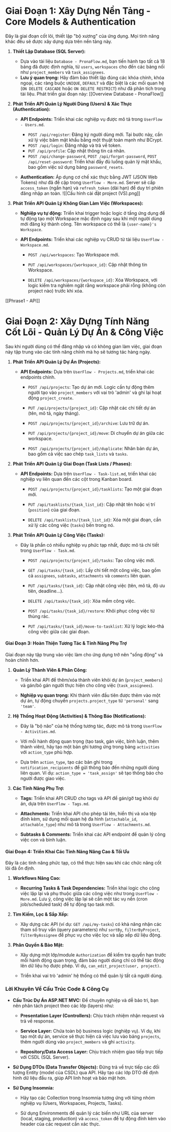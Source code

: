 # **Giai Đoạn 1: Xây Dựng Nền Tảng - Core Models & Authentication**

Đây là giai đoạn cốt lõi, thiết lập "bộ xương" của ứng dụng. Mọi tính năng khác đều sẽ được xây dựng dựa trên nền tảng này.
1. **Thiết Lập Database (SQL Server):** 
    - Dựa vào tài liệu `Database - PronaFlow.md`, bạn tiến hành tạo tất cả 18 bảng đã được định nghĩa, từ `users`, `workspaces` cho đến các bảng nối như `project_members` và `task_assignees`.
    - **Lưu ý quan trọng:** Hãy đảm bảo thiết lập đúng các khóa chính, khóa ngoại, các ràng buộc `UNIQUE`, `DEFAULT` và đặc biệt là các mối quan hệ (`ON DELETE CASCADE` hoặc `ON DELETE RESTRICT`) như đã phân tích trong tài liệu.
	Phát triển giai đoạn này: [[Overview Database - PronaFlow]]
2. **Phát Triển API Quản Lý Người Dùng (Users) & Xác Thực (Authentication):**
    
    - **API Endpoints:** Triển khai các nghiệp vụ được mô tả trong `UserFlow - Users.md`.
        - `POST /api/register`: Đăng ký người dùng mới. Tại bước này, cần xử lý việc băm mật khẩu bằng một thuật toán mạnh như BCrypt.
        - `POST /api/login`: Đăng nhập và trả về token.
        - `PUT /api/profile`: Cập nhật thông tin cá nhân.
        - `POST /api/change-password`, `POST /api/forgot-password`, `POST /api/reset-password`: Triển khai đầy đủ luồng quản lý mật khẩu, bao gồm việc sử dụng bảng `password_resets`.
            
    - **Authentication:** Áp dụng cơ chế xác thực bằng JWT (JSON Web Tokens) như đã đề cập trong `UserFlow - More.md`. Server sẽ cấp `access_token` (ngắn hạn) và `refresh_token` (dài hạn) để duy trì phiên đăng nhập an toàn.
![[Cấu hình cài đặt project (VS).png]]
1. **Phát Triển API Quản Lý Không Gian Làm Việc (Workspaces):**
    
    - **Nghiệp vụ tự động:** Triển khai trigger hoặc logic ở tầng ứng dụng để tự động tạo một Workspace mặc định ngay sau khi một người dùng mới đăng ký thành công. Tên workspace có thể là `{user-name}'s Workspace`.
        
    - **API Endpoints:** Triển khai các nghiệp vụ CRUD từ tài liệu `UserFlow - Workspace.md`.
        
        - `POST /api/workspaces`: Tạo Workspace mới.
            
        - `PUT /api/workspaces/{workspace_id}`: Cập nhật thông tin Workspace.
            
        - `DELETE /api/workspaces/{workspace_id}`: Xóa Workspace, với logic kiểm tra nghiêm ngặt rằng workspace phải rỗng (không còn project nào) trước khi xóa.
            
[[Phrase1 - API]]
# **Giai Đoạn 2: Xây Dựng Tính Năng Cốt Lõi - Quản Lý Dự Án & Công Việc**

Sau khi người dùng có thể đăng nhập và có không gian làm việc, giai đoạn này tập trung vào các tính năng chính mà họ sẽ tương tác hàng ngày.

1. **Phát Triển API Quản Lý Dự Án (Projects):**
    
    - **API Endpoints:** Dựa trên `UserFlow - Projects.md`, triển khai các endpoints chính.
        
        - `POST /api/projects`: Tạo dự án mới. Logic cần tự động thêm người tạo vào `project_members` với vai trò 'admin' và ghi lại hoạt động `project_create`.
            
        - `PUT /api/projects/{project_id}`: Cập nhật các chi tiết dự án (tên, mô tả, ngày tháng).
            
        - `POST /api/projects/{project_id}/archive`: Lưu trữ dự án.
            
        - `PUT /api/projects/{project_id}/move`: Di chuyển dự án giữa các workspace.
            
        - `POST /api/projects/{project_id}/duplicate`: Nhân bản dự án, bao gồm cả việc sao chép `task_lists` và `tasks`.
            
2. **Phát Triển API Quản Lý Giai Đoạn (Task Lists / Phases):**
    
    - **API Endpoints:** Dựa trên `UserFlow - Task-list.md`, triển khai các nghiệp vụ liên quan đến các cột trong Kanban board.
        
        - `POST /api/projects/{project_id}/tasklists`: Tạo một giai đoạn mới.
            
        - `PUT /api/tasklists/{task_list_id}`: Cập nhật tên hoặc vị trí (`position`) của giai đoạn.
            
        - `DELETE /api/tasklists/{task_list_id}`: Xóa một giai đoạn, cần xử lý các công việc (`tasks`) bên trong nó.
            
3. **Phát Triển API Quản Lý Công Việc (Tasks):**
    
    - Đây là phần có nhiều nghiệp vụ phức tạp nhất, được mô tả chi tiết trong `UserFlow - Task.md`.
        
        - `POST /api/projects/{project_id}/tasks`: Tạo công việc mới.
            
        - `GET /api/tasks/{task_id}`: Lấy chi tiết một công việc, bao gồm cả `assignees`, `subtasks`, `attachments` và `comments` liên quan.
            
        - `PUT /api/tasks/{task_id}`: Cập nhật công việc (tên, mô tả, độ ưu tiên, deadline...).
            
        - `DELETE /api/tasks/{task_id}`: Xóa mềm công việc.
            
        - `POST /api/tasks/{task_id}/restore`: Khôi phục công việc từ thùng rác.
            
        - `PUT /api/tasks/{task_id}/move-to-tasklist`: Xử lý logic kéo-thả công việc giữa các giai đoạn.
            

#### **Giai Đoạn 3: Hoàn Thiện Tương Tác & Tính Năng Phụ Trợ**

Giai đoạn này tập trung vào việc làm cho ứng dụng trở nên "sống động" và hoàn chỉnh hơn.

1. **Quản Lý Thành Viên & Phân Công:**
    
    - Triển khai API để thêm/xóa thành viên khỏi dự án (`project_members`) và gán/bỏ gán người thực hiện cho công việc (`task_assignees`).
        
    - **Nghiệp vụ quan trọng:** Khi thành viên đầu tiên được thêm vào một dự án, tự động chuyển `projects.project_type` từ `'personal'` sang `'team'`.
        
2. **Hệ Thống Hoạt Động (Activities) & Thông Báo (Notifications):**
    
    - Đây là "bộ não" của hệ thống tương tác, được mô tả trong `UserFlow - Activities.md`.
        
    - Với mỗi hành động quan trọng (tạo task, gán việc, bình luận, thêm thành viên), hãy tạo một bản ghi tương ứng trong bảng `activities` với `action_type` phù hợp.
        
    - Dựa trên `action_type`, tạo các bản ghi trong `notification_recipients` để gửi thông báo đến những người dùng liên quan. Ví dụ: `action_type = 'task_assign'` sẽ tạo thông báo cho người được giao việc.
        
3. **Các Tính Năng Phụ Trợ:**
    
    - **Tags:** Triển khai API CRUD cho tags và API để gán/gỡ tag khỏi dự án, dựa trên `UserFlow - Tags.md`.
        
    - **Attachments:** Triển khai API cho phép tải lên, hiển thị và xóa tệp đính kèm, sử dụng mối quan hệ đa hình (`attachable_id`, `attachable_type`) như mô tả trong `UserFlow - Attachments.md`.
        
    - **Subtasks & Comments:** Triển khai các API endpoint để quản lý công việc con và bình luận.
        

#### **Giai Đoạn 4: Triển Khai Các Tính Năng Nâng Cao & Tối Ưu**

Đây là các tính năng phức tạp, có thể thực hiện sau khi các chức năng cốt lõi đã ổn định.

1. **Workflows Nâng Cao:**
    
    - **Recurring Tasks & Task Dependencies:** Triển khai logic cho công việc lặp lại và phụ thuộc giữa các công việc như trong `UserFlow - More.md`. Lưu ý, công việc lặp lại sẽ cần một tác vụ nền (cron job/scheduled task) để tự động tạo task mới.
        
2. **Tìm Kiếm, Lọc & Sắp Xếp:**
    
    - Xây dựng các API (ví dụ: `GET /api/my-tasks`) có khả năng nhận các tham số truy vấn (query parameters) như `sortBy`, `filterByProject`, `filterByAssignee` để phục vụ cho việc lọc và sắp xếp dữ liệu động.
        
3. **Phân Quyền & Bảo Mật:**
    
    - Xây dựng một lớp/module `Authorization` để kiểm tra quyền hạn trước mỗi hành động quan trọng, đảm bảo người dùng chỉ có thể tác động lên dữ liệu họ được phép. Ví dụ, `can_edit_project(user, project)`.
        
    - Triển khai vai trò 'admin' hệ thống có thể quản lý tất cả người dùng.
        

### **Lời Khuyên Về Cấu Trúc Code & Công Cụ**

- **Cấu Trúc Dự Án ASP.NET MVC:** Để chuyên nghiệp và dễ bảo trì, bạn nên phân tách project theo các lớp (layers) như:
    
    - **Presentation Layer (Controllers):** Chịu trách nhiệm nhận request và trả về response.
        
    - **Service Layer:** Chứa toàn bộ business logic (nghiệp vụ). Ví dụ, khi tạo một dự án, service sẽ thực hiện cả việc lưu vào bảng `projects`, thêm người dùng vào `project_members` và ghi `activity`.
        
    - **Repository/Data Access Layer:** Chịu trách nhiệm giao tiếp trực tiếp với CSDL (SQL Server).
        
- **Sử Dụng DTOs (Data Transfer Objects):** Đừng trả về trực tiếp các đối tượng Entity (model của CSDL) qua API. Hãy tạo các lớp DTO để định hình dữ liệu đầu ra, giúp API linh hoạt và bảo mật hơn.
    
- **Sử Dụng Insomnia:**
    
    - Hãy tạo các Collection trong Insomnia tương ứng với từng nhóm nghiệp vụ (Users, Workspaces, Projects, Tasks).
        
    - Sử dụng Environments để quản lý các biến như URL của server (local, staging, production) và `access_token` để tự động đính kèm vào header của các request cần xác thực.